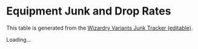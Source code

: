 # Equipment Junk and Drop Rates

This table is generated from the [Wizardry Variants Junk Tracker (editable)](https://docs.google.com/spreadsheets/d/1XzlwOeuDjlFJ86zUrFtE2sO6J5AIdis0PM-nC7O0MQw/edit?gid=1608165252#gid=1608165252).

<div id="equipment-drop-rates">Loading…</div>
